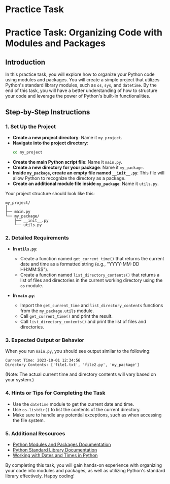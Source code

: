 # Practice Task

# Practice Task: Organizing Code with Modules and Packages

## Introduction
In this practice task, you will explore how to organize your Python code using modules and packages. You will create a simple project that utilizes Python's standard library modules, such as `os`, `sys`, and `datetime`. By the end of this task, you will have a better understanding of how to structure your code and leverage the power of Python's built-in functionalities.

## Step-by-Step Instructions

### 1. Set Up the Project
- **Create a new project directory**: Name it `my_project`.
- **Navigate into the project directory**: 
  ```bash
  cd my_project
  ```
- **Create the main Python script file**: Name it `main.py`.
- **Create a new directory for your package**: Name it `my_package`.
- **Inside `my_package`, create an empty file named `__init__.py`**: This file will allow Python to recognize the directory as a package.
- **Create an additional module file inside `my_package`**: Name it `utils.py`.

Your project structure should look like this:
```
my_project/
│
├── main.py
└── my_package/
    ├── __init__.py
    └── utils.py
```

### 2. Detailed Requirements
- **In `utils.py`**:
  - Create a function named `get_current_time()` that returns the current date and time as a formatted string (e.g., "YYYY-MM-DD HH:MM:SS").
  - Create a function named `list_directory_contents()` that returns a list of files and directories in the current working directory using the `os` module.

- **In `main.py`**:
  - Import the `get_current_time` and `list_directory_contents` functions from the `my_package.utils` module.
  - Call `get_current_time()` and print the result.
  - Call `list_directory_contents()` and print the list of files and directories.

### 3. Expected Output or Behavior
When you run `main.py`, you should see output similar to the following:
```
Current Time: 2023-10-01 12:34:56
Directory Contents: ['file1.txt', 'file2.py', 'my_package']
```
(Note: The actual current time and directory contents will vary based on your system.)

### 4. Hints or Tips for Completing the Task
- Use the `datetime` module to get the current date and time.
- Use `os.listdir()` to list the contents of the current directory.
- Make sure to handle any potential exceptions, such as when accessing the file system.

### 5. Additional Resources
- [Python Modules and Packages Documentation](https://docs.python.org/3/tutorial/modules.html)
- [Python Standard Library Documentation](https://docs.python.org/3/library/index.html)
- [Working with Dates and Times in Python](https://realpython.com/python-datetime/)

By completing this task, you will gain hands-on experience with organizing your code into modules and packages, as well as utilizing Python's standard library effectively. Happy coding!